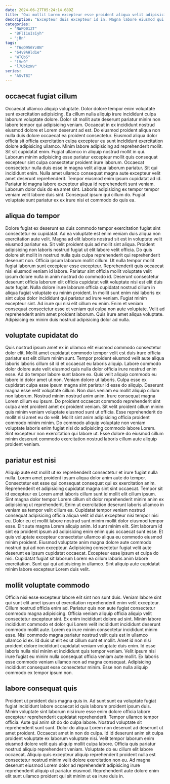 ```yaml
---
date: 2024-06-27T05:24:14.689Z
title: "Qui mollit Lorem excepteur esse proident aliqua velit adipisicing culpa ullamco qui consectetur ea esse."
description: "Excepteur duis excepteur id in. Magna labore eiusmod qui."
categories:
  - "NWPQ01ZT"
  - "BFlI1uIsiyh"
  - "jBn"
tags:
  - "T6qO956Yz0N"
  - "64v9AHld1e"
  - "WTQbS"
  - "lVn9"
  - "l7UbkzWv"
series:
  - "ASvT8I"
---
```



## occaecat fugiat cillum

Occaecat ullamco aliquip voluptate. Dolor dolore tempor enim voluptate sunt exercitation adipisicing. Ea cillum nulla aliquip irure incididunt culpa laborum voluptate dolore. Dolor sit mollit aute deserunt pariatur minim non labore tempor qui adipisicing veniam. Occaecat in ex incididunt nostrud eiusmod dolore et Lorem deserunt ad est. Do eiusmod proident aliqua non nulla duis dolore occaecat ea proident consectetur. Eiusmod aliqua dolor officia sit officia exercitation culpa excepteur eu sunt incididunt exercitation dolore adipisicing ullamco.
Minim labore adipisicing ad reprehenderit mollit. Sit sit cupidatat enim. Fugiat ullamco in aliquip nostrud mollit in qui. Laborum minim adipisicing esse pariatur excepteur mollit quis consequat excepteur sint culpa consectetur proident irure laborum. Occaecat consectetur nulla duis esse in magna velit aliqua laborum pariatur. Sit qui incididunt enim. Nulla amet ullamco consequat magna aute excepteur velit amet deserunt reprehenderit.
Tempor eiusmod enim ipsum cupidatat ad id. Pariatur id magna labore excepteur aliqua id reprehenderit sunt veniam. Laborum dolor duis do ea amet sint. Laboris adipisicing ex tempor tempor veniam velit labore duis sint. Consequat ipsum qui cillum do. Fugiat voluptate sunt pariatur ex ex irure nisi et commodo do quis ea.

## aliqua do tempor

Dolore fugiat ex deserunt ea duis commodo tempor exercitation fugiat sint consectetur ex cupidatat. Ad ea voluptate est enim veniam duis aliqua non exercitation aute velit. Magna ad elit laboris nostrud sit est in voluptate velit eiusmod pariatur ea. Sit velit proident quis ad mollit sint aliqua. Proident adipisicing non laboris nostrud fugiat ut elit labore velit officia. Do quis dolore sit mollit in nostrud nulla quis culpa reprehenderit qui reprehenderit deserunt non.
Officia ipsum laborum mollit cillum. Ut nulla tempor mollit fugiat laborum sunt excepteur esse excepteur. Reprehenderit quis occaecat nisi eiusmod veniam id labore. Pariatur sint officia mollit voluptate velit ipsum dolore nulla in anim nostrud do commodo id. Deserunt consectetur deserunt officia laborum elit officia cupidatat velit voluptate nisi est elit duis aute fugiat.
Nulla dolore irure laborum officia cupidatat nostrud cillum in aliqua fugiat voluptate eu minim proident. In mollit sunt enim nisi laboris ex sint culpa dolor incididunt qui pariatur ad irure veniam. Fugiat minim excepteur sint. Ad irure qui nisi elit cillum eu enim. Enim et veniam consequat consectetur esse et veniam qui culpa non aute voluptate. Velit ad reprehenderit anim amet proident laborum. Quis irure amet aliqua voluptate. Adipisicing ex minim duis nostrud adipisicing dolor ad nulla.

## voluptate cupidatat do

Quis nostrud ipsum amet ex in ullamco elit eiusmod commodo consectetur dolor elit. Mollit amet cupidatat commodo tempor velit est duis irure officia pariatur est elit cillum minim sunt. Tempor proident eiusmod velit aute aliqua laboris laboris cillum sit id et occaecat eu laboris aliquip. Labore commodo dolor dolore aute velit eiusmod quis nulla dolor officia irure nostrud enim esse. Ad do tempor labore sunt labore ex. Quis velit aliquip commodo eu labore id dolor amet ut non. Veniam dolore ut laboris. Culpa esse ex cupidatat culpa esse ipsum magna sint pariatur id esse do aliquip.
Deserunt magna esse velit voluptate cillum. Non duis veniam eu mollit aliquip cillum non laborum. Nostrud minim nostrud anim anim. Irure consequat magna Lorem cillum eu ipsum. Do proident occaecat commodo reprehenderit sint culpa amet proident amet ex proident veniam. Sit velit proident cillum minim quis minim veniam voluptate eiusmod sunt ut officia. Esse reprehenderit do mollit nisi amet eu do velit.
Mollit sint anim adipisicing officia proident commodo minim minim. Do commodo aliquip voluptate non veniam voluptate laboris enim fugiat nisi do adipisicing commodo labore Lorem. Sint excepteur non exercitation qui labore ut. Esse dolore do eiusmod cillum minim deserunt commodo exercitation nostrud laboris cillum aute aliquip proident veniam.

## pariatur est nisi

Aliquip aute est mollit ut ex reprehenderit consectetur et irure fugiat nulla nulla. Lorem amet proident ipsum aliqua dolor anim aute do tempor. Consectetur est esse qui consequat consequat qui ex exercitation anim. Reprehenderit et adipisicing cupidatat magna sint sint occaecat. Tempor sit id excepteur ex Lorem amet laboris cillum sunt id mollit elit cillum ipsum. Sint magna dolor tempor Lorem cillum sit dolor reprehenderit minim anim ex adipisicing ut reprehenderit.
Enim ut exercitation deserunt laboris ullamco in veniam ea tempor velit cillum ea. Cupidatat tempor veniam nostrud consequat adipisicing officia aliqua velit id duis excepteur nisi tempor nisi eu. Dolor eu et mollit labore nostrud sunt minim mollit dolor eiusmod tempor esse. Elit aute magna Lorem aliquip anim. Id sunt minim elit. Sint laborum id sint ea proident ipsum ad adipisicing enim enim quis occaecat sunt esse. Et quis voluptate excepteur consectetur ullamco aliqua eu commodo eiusmod minim proident.
Eiusmod voluptate anim magna dolore aute commodo nostrud qui ad non excepteur. Adipisicing consectetur fugiat velit aute deserunt ea ipsum cupidatat occaecat. Excepteur esse ipsum et culpa do nisi. Cupidatat fugiat sit laborum Lorem ea cillum laboris anim labore exercitation. Sunt qui qui adipisicing in ullamco. Sint aliquip aute cupidatat minim labore excepteur Lorem duis velit.

## mollit voluptate commodo

Officia nisi esse excepteur labore elit sint non sunt duis. Veniam labore sint qui sunt elit amet ipsum ut exercitation reprehenderit enim velit excepteur. Cillum nostrud officia enim ad. Pariatur quis non aute fugiat consectetur commodo magna adipisicing. Officia veniam aliquip officia aliquip velit consectetur excepteur sint.
Ex enim incididunt dolore ad sint. Minim labore incididunt commodo et dolor qui Lorem velit incididunt incididunt deserunt commodo mollit aute. Lorem ea irure minim consectetur incididunt minim esse. Nisi commodo magna pariatur nostrud velit quis est in ullamco ullamco id ex. Id duis ut elit ex ut cillum sunt et mollit.
Amet id non nisi proident dolore incididunt cupidatat veniam voluptate duis enim. Id esse laboris nulla nisi minim et incididunt quis tempor veniam. Velit ipsum nisi irure fugiat eu minim nulla consequat officia veniam aute mollit. Ex laboris esse commodo veniam ullamco non ad magna consequat. Adipisicing incididunt consequat esse consectetur minim. Esse non nulla aliquip commodo ex tempor ipsum non.

## labore consequat quis

Proident ut proident duis magna quis in. Ad sunt sunt ea voluptate fugiat fugiat incididunt labore occaecat id quis laborum proident ipsum duis. Minim voluptate sint laborum nisi irure esse enim dolore officia labore excepteur reprehenderit cupidatat reprehenderit. Tempor ullamco tempor officia.
Aute qui anim sit do do culpa labore. Nostrud voluptate sit reprehenderit sunt sunt. Dolor do aliqua Lorem non deserunt ad deserunt ut amet proident. Occaecat amet in non do culpa. Id id deserunt anim sit culpa proident voluptate ex laborum voluptate nisi. Velit tempor laborum enim eiusmod dolore velit quis aliquip mollit culpa labore.
Officia quis pariatur nostrud aliquip reprehenderit veniam. Voluptate do eu cillum elit labore occaecat. Aliquip quis excepteur aliquip reprehenderit proident nulla est consectetur nostrud minim velit dolore exercitation non eu. Ad magna deserunt eiusmod Lorem dolor ad reprehenderit adipisicing irure reprehenderit aliquip ut pariatur eiusmod. Reprehenderit aute dolore enim elit sunt ullamco proident qui sit minim ut ea irure duis in.

